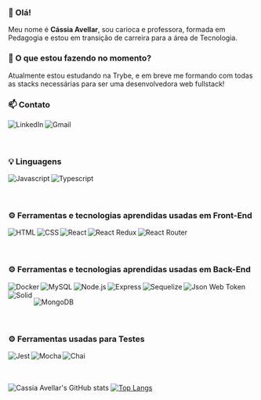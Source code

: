### 👋 Olá!

Meu nome é **Cássia Avellar**, sou carioca e professora, formada em Pedagogia e estou em transição de carreira para a área de Tecnologia.

### 📌 O que estou fazendo no momento?
Atualmente estou estudando na Trybe, e em breve me formando com todas as stacks necessárias para ser uma desenvolvedora web fullstack!


### 📫 Contato

<a href="www.linkedin.com/in/cassia-avellar"><img align=left alt="LinkedIn" src="https://img.shields.io/badge/LinkedIn-0077B5?style=for-the-badge&logo=linkedin&logoColor=white" /></a>

<a href="mailto:c.m.avellar@gmail.com"><img align=left alt="Gmail" src="https://img.shields.io/badge/Gmail-D14836?style=for-the-badge&logo=gmail&logoColor=white" /></a>

<br/>
<br/>
<br/>

### 💡 Linguagens

<a href="https://www.javascript.com/"><img align=left alt="Javascript" src="https://img.shields.io/badge/JavaScript-323330?style=for-the-badge&logo=javascript&logoColor=F7DF1E"
 /><a>
 
<a href="https://www.typescriptlang.org/"><img align=left alt="Typescript" src="https://img.shields.io/badge/TypeScript-007ACC?style=for-the-badge&logo=typescript&logoColor=white"
 /><a> 
    
<br/>   
<br/>
<br/>
  
### ⚙️ Ferramentas e tecnologias aprendidas usadas em Front-End
 
<a href="https://developer.mozilla.org/pt-BR/docs/Web/HTML"><img align=left alt="HTML" src="https://img.shields.io/badge/HTML5-E34F26?style=for-the-badge&logo=html5&logoColor=white"
/><a>
 
<a href="https://developer.mozilla.org/en-US/docs/Web/CSS"><img align=left alt="CSS" src="https://img.shields.io/badge/CSS3-1572B6?style=for-the-badge&logo=css3&logoColor=white"
/><a>

<a href="https://pt-br.reactjs.org/"><img align=left alt="React" src="https://img.shields.io/badge/React-20232A?style=for-the-badge&logo=react&logoColor=61DAFB"
/><a>
 
<a href="https://redux.js.org/"><img align=left alt="React Redux" src="https://img.shields.io/badge/Redux-593D88?style=for-the-badge&logo=redux&logoColor=white"
/><a>
  
<a href="https://reactrouter.com/en/main/"><img align=left alt="React Router" src="https://img.shields.io/badge/React_Router-CA4245?style=for-the-badge&logo=react-router&logoColor=white"
/><a>
 
<br/>
<br/>
<br/>
 
### ⚙️ Ferramentas e tecnologias aprendidas usadas em Back-End
 
<a href="https://docs.docker.com/"><img align=left alt="Docker" src="https://img.shields.io/badge/Docker-2CA5E0?style=for-the-badge&logo=docker&logoColor=white"
/><a>
 
<a href="https://dev.mysql.com/doc/"><img align=left alt="MySQL" src="https://img.shields.io/badge/MySQL-005C84?style=for-the-badge&logo=mysql&logoColor=white"
/><a>
 
<a href="https://nodejs.org/en/docs/"><img align=left alt="Node.js" src="https://img.shields.io/badge/Node.js-339933?style=for-the-badge&logo=nodedotjs&logoColor=white"
/><a>

<a href="https://expressjs.com/"><img align=left alt="Express" src="https://img.shields.io/badge/Express.js-000000?style=for-the-badge&logo=express&logoColor=white"
/><a>

<a href="https://sequelize.org/"><img align=left alt="Sequelize" src="https://img.shields.io/badge/Sequelize-52B0E7?style=for-the-badge&logo=Sequelize&logoColor=white"
/><a>
  
<a href="https://jwt.io/"><img align=left alt="Json Web Token" src="https://img.shields.io/badge/JWT-000000?style=for-the-badge&logo=JSON%20web%20tokens&logoColor=white"
/><a>
   
<a href="https://en.wikipedia.org/wiki/SOLID"><img align=left alt="Solid" src="https://img.shields.io/badge/Solid%20JS-2C4F7C?style=for-the-badge&logo=solid&logoColor=white"
/><a>
<br/>
    
<a href="https://www.mongodb.com/docs/atlas/"><img align=left alt="MongoDB" src="https://img.shields.io/badge/MongoDB-4EA94B?style=for-the-badge&logo=mongodb&logoColor=white"
/><a>
 
<br/>
<br/>
<br/>
 
### ⚙️ Ferramentas usadas para Testes
 
<a href="https://jestjs.io/pt-BR/"><img align=left alt="Jest" src="https://img.shields.io/badge/chai-A30701?style=for-the-badge&logo=chai&logoColor=white"
/><a>
 
<a href="https://mochajs.org/"><img align=left alt="Mocha" src="https://img.shields.io/badge/Mocha-8D6748?style=for-the-badge&logo=Mocha&logoColor=white"
/><a>
 
<a href="https://www.chaijs.com/"><img align=left alt="Chai" src="https://img.shields.io/badge/Jest-C21325?style=for-the-badge&logo=jest&logoColor=white"
/><a>
 
<br/>
<br/>
<br/>
   
![Cassia Avellar's GitHub stats](https://github-readme-stats.vercel.app/api?username=cmavellar&show_icons=true&theme=transparent&count_private=true)
[![Top Langs](https://github-readme-stats.vercel.app/api/top-langs/?username=cmavellar&layout=compact)](https://github.com/cmavellar/github-readme-stats)



